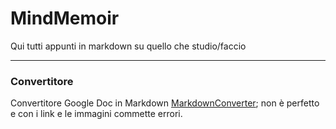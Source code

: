 # MindMemoir

Qui tutti appunti in markdown su quello che studio/faccio

---
### Convertitore

Convertitore Google Doc in Markdown [MarkdownConverter](https://gdoc2md.com/); non è perfetto e con i link e le immagini commette errori.
